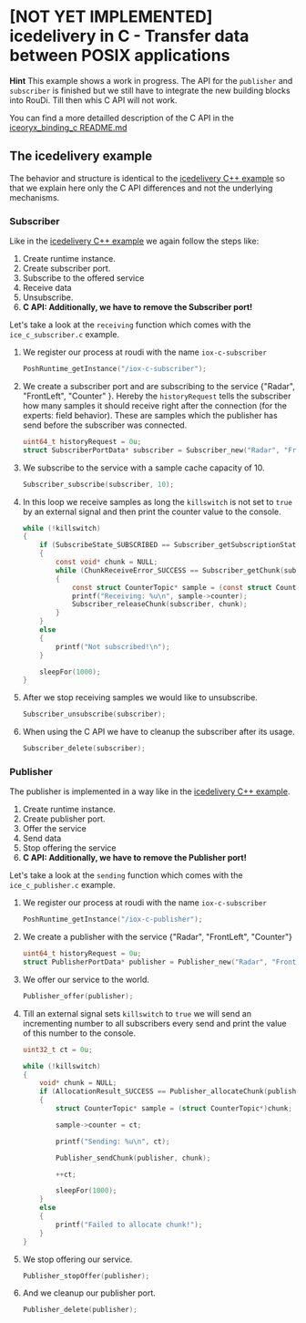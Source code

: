 # [NOT YET IMPLEMENTED] icedelivery in C - Transfer data between POSIX applications

**Hint** This example shows a work in progress. The API for the `publisher` and 
`subscriber` is finished but we still have to integrate the new building blocks
into RouDi. Till then whis C API will not work.

You can find a more detailled description of the C API in the [iceoryx_binding_c README.md](../../iceoryx_binding_c)

## The icedelivery example

The behavior and structure is identical to the [icedelivery C++ example](../icedelivery/) 
so that we explain here only the C API differences and not the 
underlying mechanisms.

### Subscriber

Like in the 
[icedelivery C++ example](../icedelivery/)
we again follow the steps like:
 
 1. Create runtime instance.
 2. Create subscriber port.
 3. Subscribe to the offered service 
 4. Receive data 
 5. Unsubscribe.
 6. **C API: Additionally, we have to remove the Subscriber port!**

Let's take a look at the `receiving` function which comes with the
`ice_c_subscriber.c` example.

 1. We register our process at roudi with the name `iox-c-subscriber`
    ```c
    PoshRuntime_getInstance("/iox-c-subscriber");
    ```
  
 2. We create a subscriber port and are subscribing to the service 
    {"Radar", "FrontLeft", "Counter" }. Hereby the `historyRequest` 
    tells the subscriber how many samples it should receive right 
    after the connection (for the experts: field behavior). These are
    samples which the publisher has send before the subscriber was 
    connected.
    ```c
    uint64_t historyRequest = 0u;
    struct SubscriberPortData* subscriber = Subscriber_new("Radar", "FrontLeft", "Counter", historyRequest);
    ```
 
  3. We subscribe to the service with a sample cache capacity of 10.
     ```c
     Subscriber_subscribe(subscriber, 10);
     ```

  4. In this loop we receive samples as long the `killswitch` is not
     set to `true` by an external signal and then print the counter 
     value to the console.
     ```c
     while (!killswitch)
     {
         if (SubscribeState_SUBSCRIBED == Subscriber_getSubscriptionState(subscriber))
         {
             const void* chunk = NULL;
             while (ChunkReceiveError_SUCCESS == Subscriber_getChunk(subscriber, &chunk))
             {
                 const struct CounterTopic* sample = (const struct CounterTopic*)(chunk);
                 printf("Receiving: %u\n", sample->counter);
                 Subscriber_releaseChunk(subscriber, chunk);
             }
         }
         else
         {
             printf("Not subscribed!\n");
         }

         sleepFor(1000);
     }
     ```
  
  5. After we stop receiving samples we would like to unsubscribe.
     ```c
     Subscriber_unsubscribe(subscriber);
     ```

  6. When using the C API we have to cleanup the subscriber after 
     its usage.
     ```c
     Subscriber_delete(subscriber);
     ```

### Publisher
The publisher is implemented in a way like in the
[icedelivery C++ example](../icedelivery/).

 1. Create runtime instance.
 2. Create publisher port.
 3. Offer the service 
 4. Send data 
 5. Stop offering the service
 6. **C API: Additionally, we have to remove the Publisher port!**

Let's take a look at the `sending` function which comes with the
`ice_c_publisher.c` example.

 1. We register our process at roudi with the name `iox-c-subscriber`
    ```c
    PoshRuntime_getInstance("/iox-c-publisher");
    ```
 2. We create a publisher with the service 
    {"Radar", "FrontLeft", "Counter"}
    ```c
    uint64_t historyRequest = 0u;
    struct PublisherPortData* publisher = Publisher_new("Radar", "FrontLeft", "Counter", historyRequest);
    ```
 3. We offer our service to the world.
    ```c
    Publisher_offer(publisher);
    ```

 4. Till an external signal sets `killswitch` to `true` we will send an
    incrementing number to all subscribers every send and print the
    value of this number to the console.
    ```c
    uint32_t ct = 0u;
    
    while (!killswitch)
    {
        void* chunk = NULL;
        if (AllocationResult_SUCCESS == Publisher_allocateChunk(publisher, &chunk, sizeof(struct CounterTopic)))
        {
            struct CounterTopic* sample = (struct CounterTopic*)chunk;
    
            sample->counter = ct;
    
            printf("Sending: %u\n", ct);
    
            Publisher_sendChunk(publisher, chunk);
    
            ++ct;
    
            sleepFor(1000);
        }
        else
        {
            printf("Failed to allocate chunk!");
        }
    }
    ```

 5. We stop offering our service.
    ```c
    Publisher_stopOffer(publisher);
    ```

 6. And we cleanup our publisher port.
    ```c
    Publisher_delete(publisher);
    ```
